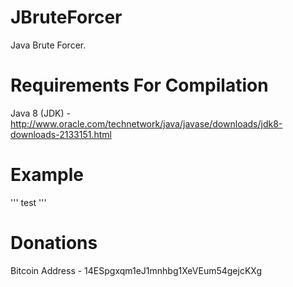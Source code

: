 JBruteForcer
========

Java Brute Forcer.

Requirements For Compilation
============

Java 8 (JDK) - http://www.oracle.com/technetwork/java/javase/downloads/jdk8-downloads-2133151.html

Example
=======
'''
test
'''

Donations
=========

Bitcoin Address - 14ESpgxqm1eJ1mnhbg1XeVEum54gejcKXg
